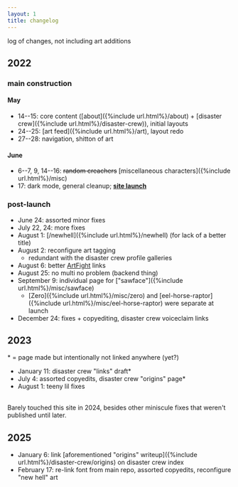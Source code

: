 ```yaml
---
layout: 1
title: changelog
---
```

log of changes, not including art additions

## 2022
### main construction
#### May
- 14--15: core content ([about]({%include url.html%}/about) + [disaster crew]({%include url.html%}/disaster-crew)), initial layouts
- 24--25: [art feed]({%include url.html%}/art), layout redo
- 27--28: navigation, shitton of art

#### June
- 6--7, 9, 14--16: ~~random creachers~~ [miscellaneous characters]({%include url.html%}/misc)
- 17: dark mode, general cleanup; <b>[site launch](https://www.deviantart.com/a-flyleaf/art/toyhouse-but-make-it-my-city-now-919614287)</b>

### post-launch
- June 24: assorted minor fixes
- July 22, 24: more fixes
- August 1: [/newhell]({%include url.html%}/newhell) (for lack of a better title)
- August 2: reconfigure art tagging
	- redundant with the disaster crew profile galleries
- August 6: better [ArtFight](https://a-flyleaf.github.io/artfight/etc/roster) links
- August 25: no multi no problem (backend thing)<!--had a "multi: y" for any art with multiple characters (multiple thumbnails), but swapped out "if.multi" for "if.art.tags.size>1"-->
- September 9: individual page for ["sawface"]({%include url.html%}/misc/sawface)
	- [Zero]({%include url.html%}/misc/zero) and [eel-horse-raptor]({%include url.html%}/misc/eel-horse-raptor) were separate at launch
- December 24: fixes + copyediting, disaster crew voiceclaim links

## 2023
\* = page made but intentionally not linked anywhere (yet?)

- January 11: disaster crew "links" draft\*
- July 4: assorted copyedits, disaster crew "origins" page\*
- August 1: teeny lil fixes

<br>
Barely touched this site in 2024, besides other miniscule fixes that weren't published until later.

## 2025
- January 6: link [aforementioned "origins" writeup]({%include url.html%}/disaster-crew/origins) on disaster crew index
- February 17: re-link font from main repo, assorted copyedits, reconfigure "new hell" art